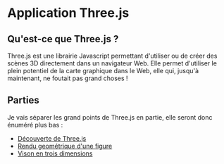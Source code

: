 # Application Three.js

## Qu'est-ce que Three.js ?
Three.js est une librairie Javascript permettant d'utiliser ou de créer des scènes 3D directement dans un navigateur Web.
Elle permet d'utiliser le plein potentiel de la carte graphique dans le Web, elle qui, jusqu'à maintenant, ne foutait pas grand choses !

## Parties
Je vais séparer les grand points de Three.js en partie, elle seront donc énuméré plus bas :

* [Découverte de Three.js](doc/DECOUVERTE.md)
* [Rendu geométrique d'une figure](doc/GEOMETRIQUE.md)
* [Vison en trois dimensions](doc/DIMENSIONS.md)